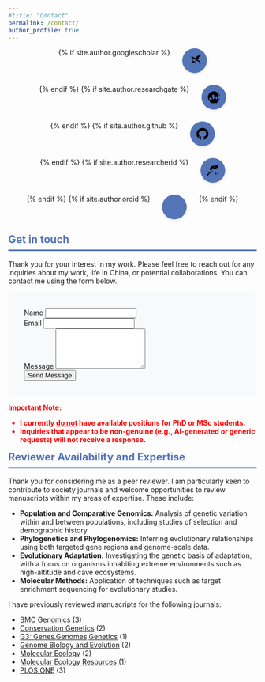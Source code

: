```yaml
---
#title: "Contact"
permalink: /contact/
author_profile: true
---
```


<style>
.social-icons {
    list-style: none;
    padding: 0;
    display: flex;
    gap: 1.5rem; /* Space between buttons */
    justify-content: center; /* Center horizontally */
    flex-wrap: wrap; /* Allow wrapping on smaller screens */
    margin-bottom: 2em; /* Space below the icons */
}

.social-button {
    display: inline-flex; /* Use inline-flex for centering content */
    align-items: center; /* Center vertically */
    justify-content: center; /* Center horizontally */
    width: 50px; /* Fixed width */
    height: 50px; /* Fixed height */
    border-radius: 50%; /* Circular shape */
    background-color: #5474B8; /* Your main color */
    color: white; /* Text/icon color */
    text-decoration: none; /* Remove underline from links */
    transition: all 0.3s ease; /* Smooth transition for hover effects */
    box-shadow: 0 2px 5px rgba(0,0,0,0.1); /* Subtle shadow */
}

.social-button:hover {
    background-color: #405d9c; /* Darker color on hover */
    transform: translateY(-2px); /* Slight upward movement on hover */
}

.social-button svg {
    width: 24px; /* Icon size */
    height: 24px; /* Icon size */
}
/*ORCID icon*/
.social-button i{
     font-size: 1.7em;
     color: white;
}
</style>

<div class="social-icons-container">
    <ul class="social-icons">
        {% if site.author.googlescholar %}
        <li>
            <a href="{{ site.author.googlescholar }}" class="social-button" target="_blank" aria-label="Google Scholar">
                <!-- Google Scholar SVG -->
                <svg role="img" viewBox="0 0 512 512" xmlns="http://www.w3.org/2000/svg">
                    <path d="M488.727 276.602l-146.29-84.451c-14.62-8.445-25.613-23.39-28.886-40.272-.913-4.693-1.467-9.58-1.467-14.669 0-5.079.554-9.966 1.466-14.658 3.273-16.883 14.266-31.828 28.886-40.272l146.29-84.451c8.255-4.767 17.857-7.371 27.456-7.183 9.6.188 18.752 3.173 25.379 8.547 6.628 5.374 10.654 12.66 11.55 20.795.897 8.135-1.737 16.421-7.183 23.127l-98.649 56.959L416 187.467c-29.574 17.071-59.696 34.477-88.198 53.375 28.502 18.898 58.624 36.303 88.198 53.375l98.649 56.959c5.446 6.706 8.08 15.002 7.183 23.127-.897 8.135-4.922 15.421-11.55 20.795-6.627 5.374-15.779 8.359-25.379 8.547-9.599.188-19.201-2.416-27.456-7.183zM218.468 187.467l-98.649-56.959c-5.446-6.706-8.08-15.002-7.183-23.127.897-8.135 4.922-15.421 11.55-20.795 6.627-5.374 15.779-8.359 25.379-8.547 9.599-.188 19.201 2.416 27.456 7.183l146.29 84.451c14.62 8.445 25.613 23.39 28.886 40.272.913 4.693 1.467 9.58 1.467 14.669 0 5.079-.554 9.966-1.466 14.658-3.273 16.883-14.266 31.828-28.886 40.272l-146.29 84.451c-8.255 4.767-17.857 7.371-27.456 7.183-9.6-.188-18.752-3.173-25.379-8.547-6.628-5.374-10.654-12.66-11.55-20.795-.896-8.135 1.737-16.421 7.183-23.127l98.649-56.959-98.649-56.959L218.468 187.467zm94.266 53.035c-48.884 28.228-97.102 58.622-142.668 89.544-5.665-13.379-8.617-27.853-8.617-42.91 0-15.067 2.952-29.541 8.617-42.92 45.566 30.922 93.784 61.316 142.668 89.545zm-23.006-13.447c-1.841-1.063-3.683-2.126-5.502-3.214-25.86-15.459-50.791-33.329-74.455-52.956-15.459 25.86-33.329 50.791-52.956 74.455 19.627 23.664 44.558 41.534 74.455 52.956 1.819-1.088 3.661-2.15 5.502-3.214 28.432-16.418 57.378-32.476 85.969-50.778-28.591-18.302-57.537-34.36-85.969-50.778h.001z"/>
                </svg>
            </a>
        </li>
        {% endif %}
        {% if site.author.researchgate %}
        <li>
            <a href="{{ site.author.researchgate }}" class="social-button" target="_blank" aria-label="ResearchGate">
                <!-- ResearchGate SVG -->
                <svg role="img" viewBox="0 0 24 24" xmlns="http://www.w3.org/2000/svg"><path d="M5.223 17.905h-.047c-1.079 0-2.021-.666-2.403-1.646-.477-1.215.115-2.626 1.319-3.154 1.222-.535 2.682-.169 3.496.82.385.369.57.896.488 1.45-.083.552-.476 1.022-1.02 1.23-.92.29-1.915.346-2.843.167v.133c0 1.215 2.021 1.21 2.664.598.224-.215.358-.517.358-.843h.598c0 .597-.261 1.167-.719 1.56-.666.598-1.689.777-2.603.598-.907-.18-1.6-.821-1.785-1.73h3.363v-.598H4.418c0 .993.812 1.794 1.805 1.794zM18.708 21.715H5.292V24h13.416v-2.285zM12 0C5.383 0 0 5.383 0 12s5.383 12 12 12 12-5.383 12-12S18.617 0 12 0zm6.14 15.523c-.166.385-.516.643-.912.643h-.059c-.385 0-.731-.258-.893-.627l-2.155-5.271-2.155 5.271c-.161.369-.508.627-.893.627h-.059c-.396 0-.746-.258-.912-.643l-1.215-3.007c-.08-.202-.125-.418-.125-.635v-3.795c0-.597.485-1.082 1.082-1.082h1.649c.597 0 1.082.485 1.082 1.082v3.795c0 .217-.045.433-.125.635l1.215 3.007 2.155-5.271c.161-.369.508-.627.893-.627h.059c.396 0 .746.258.912.643l2.155 5.271 1.215-3.007c.08-.202.125-.418.125-.635v-3.795c0-.597.485-1.082 1.082-1.082h1.649c.597 0 1.082.485 1.082 1.082v3.795c0 .217-.045.433-.125.635l-1.215 3.007z"/></svg>
            </a>
        </li>
        {% endif %}
        {% if site.author.github %}
        <li>
            <a href="https://github.com/{{ site.author.github }}" class="social-button" target="_blank" aria-label="GitHub">
                <!-- GitHub SVG -->
                <svg role="img" viewBox="0 0 24 24" xmlns="http://www.w3.org/2000/svg"><path d="M12 .297c-6.63 0-12 5.373-12 12 0 5.303 3.438 9.8 8.205 11.385.6.113.793-.258.793-.577 0-.285-.01-1.04-.015-2.04-3.338.724-4.042-1.61-4.042-1.61C4.422 18.07 3.633 17.7 3.633 17.7c-1.087-.744.084-.729.084-.729 1.205.084 1.838 1.236 1.838 1.236 1.07 1.835 2.809 1.305 3.495.998.108-.776.417-1.305.76-1.605-2.665-.3-5.466-1.332-5.466-5.93 0-1.31.465-2.38 1.235-3.22-.135-.303-.54-1.523.105-3.176 0 0 1.005-.322 3.3 1.23.96-.267 1.98-.399 3-.405 1.02.006 2.04.138 3 .405 2.28-1.552 3.285-1.23 3.285-1.23.645 1.653.24 2.873.12 3.176.765.84 1.23 1.91 1.23 3.22 0 4.61-2.805 5.625-5.475 5.92.42.36.81 1.096.81 2.22 0 1.606-.015 2.896-.015 3.286 0 .315.19.694.801.576C20.565 22.092 24 17.592 24 12.297c0-6.627-5.373-12-12-12"/></svg>
            </a>
        </li>
        {% endif %}
        {% if site.author.researcherid %}
        <li>
          <a href="https://www.webofscience.com/wos/author/record/{{ site.author.researcherid }}" class="social-button" target="_blank" aria-label="ResearcherID">
                <!-- Web of Science SVG -->
               <svg role="img" viewBox="0 0 24 24" xmlns="http://www.w3.org/2000/svg"><path d="M1.148 23.433L.026 19.717l5.518-3.199c.102.063.198.141.285.234l-4.68 7.681zm.594-8.257l4.969 3.413c.455-.437.875-.944 1.26-1.511L2.355 13.66l-.613 1.516zm3.539-5.869c.716 1.228 1.663 2.279 2.796 3.122l5.486-7.992c-1.455-.85-3.11-1.397-4.859-1.59l-3.423 6.46zm4.27-6.261l5.132 7.458c2.094-1.638 4.52-2.987 7.243-4.016V0l-12.375 4.016zm10.604 20.842l-4.818-7.738c.08-.088.17-.163.264-.226l5.642 3.255 4.161-7.284-.011 3.983c-2.735.888-5.249 2.167-7.48 3.777l1.99 7.969c.145.031.318.061.487.061.13 0 .252-.014.363-.041h.002zM12.314 14.78l-4.927-7.156c1.454.85 3.11 1.397 4.858 1.59l4.98-7.474v3.799c-2.585.983-4.903 2.297-6.911 4.031l-.001 5.21z"/></svg>
            </a>
        </li>
        {% endif %}
        {% if site.author.orcid %}
        <li>
            <a href="{{ site.author.orcid }}" class="social-button" target="_blank" aria-label="ORCID">
                <!--  ORCID icon-->
                <i class="fab fa-fw fa-orcid" aria-hidden="true"></i>
            </a>
       </li>
        {% endif %}
    </ul>
</div>

<div class="section-card">
  <h2 style="color: #5474B8; border-bottom: 3px solid #5474B8; padding-bottom: 0.5rem; margin-top: 0.5rem;">Get in touch</h2>
  <p>Thank you for your interest in my work. Please feel free to reach out for any inquiries about my work, life in China, or potential collaborations. You can contact me using the form below.</p>

  <form id="contact-form" method="post" action="https://formspree.io/f/mrgwblad" style="background: #f8f9fa; padding: 2rem; border-radius: 10px;">
    <div class="form-group">
      <label for="name">Name</label>
      <input type="text" name="name" id="name">
    </div>
    <div class="form-group">
      <label for="email">Email</label>
      <input type="email" name="email" id="email">
    </div>
    <div class="form-group">
      <label for="message">Message</label>
      <textarea name="message" id="message" rows="5"></textarea>
    </div>
    <button type="submit" class="button">Send Message</button>
  </form>

  <p style="color: red; font-weight: bold;">Important Note:</p>
    <ul style="color: red; font-weight: bold;">
      <li>I currently <span style="text-decoration: underline;">do not</span> have available positions for PhD or MSc students.</li>
      <li>Inquiries that appear to be non-genuine (e.g., AI-generated or generic requests) will not receive a response.</li>
  </ul>
</div>

<div class="section-card">
  <h2 style="color: #5474B8; border-bottom: 3px solid #5474B8; padding-bottom: 0.5rem; margin-top: 0.5rem;">Reviewer Availability and Expertise</h2>
    <p>Thank you for considering me as a peer reviewer.  I am particularly keen to contribute to society journals and welcome opportunities to review manuscripts within my areas of expertise.  These include:</p>
    <ul>
        <li><strong>Population and Comparative Genomics:</strong>  Analysis of genetic variation within and between populations, including studies of selection and demographic history.</li>
        <li><strong>Phylogenetics and Phylogenomics:</strong>  Inferring evolutionary relationships using both targeted gene regions and genome-scale data.</li>
        <li><strong>Evolutionary Adaptation:</strong> Investigating the genetic basis of adaptation, with a focus on organisms inhabiting extreme environments such as high-altitude and cave ecosystems.</li>
         <li><strong>Molecular Methods:</strong> Application of techniques such as target enrichment sequencing for evolutionary studies.</li>
    </ul>
    <p style = "margin-top: 0.5rem">I have previously reviewed manuscripts for the following journals:</p>
    <ul>
        <li><a href="https://bmcgenomics.biomedcentral.com" target="_blank">BMC Genomics</a> (3)</li>
        <li><a href="https://www.springer.com/journal/10592" target="_blank">Conservation Genetics</a> (2)</li>
        <li><a href="https://academic.oup.com/g3journal" target="_blank">G3: Genes,Genomes,Genetics</a> (1)</li>
        <li><a href="https://academic.oup.com/gbe" target="_blank">Genome Biology and Evolution</a> (2)</li>
        <li><a href="https://onlinelibrary.wiley.com/journal/1365294x" target="_blank">Molecular Ecology</a> (2)</li>
        <li><a href="https://onlinelibrary.wiley.com/journal/17550998" target="_blank">Molecular Ecology Resources</a> (1)</li>
        <li><a href="https://journals.plos.org/plosone/" target="_blank">PLOS ONE</a> (3)</li>
    </ul>
</div>
